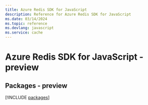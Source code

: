 ```yaml
---
title: Azure Redis SDK for JavaScript
description: Reference for Azure Redis SDK for JavaScript
ms.date: 03/14/2024
ms.topic: reference
ms.devlang: javascript
ms.service: cache
---
```

# Azure Redis SDK for JavaScript - preview
## Packages - preview
[!INCLUDE [packages](redis-index.md)]